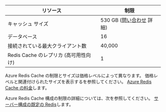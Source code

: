 | リソース| 制限|
|---------------------------------------------|----------------------------------------|
| キャッシュ サイズ| 530 GB ([問い合わせ](mailto:wapteams@microsoft.com?subject=Redis%20Cache%20quota%20increase) 詳細)|
| データベース| 16|
| 接続されている最大クライアント数| 40,000|
| Redis Cache のレプリカ (高可用性向け)| 1|

Azure Redis Cache の制限とサイズは価格レベルによって異なります。 価格レベルと関連付けられたサイズを表示するを参照してください。 [Azure Redis Cache の料金](http://azure.microsoft.com/pricing/details/cache/)します。

Azure Redis Cache 構成の制限の詳細については、次を参照してください。 [サーバー構成の既定の Redis](redis-cache/cache-configure.md#default-redis-server-configuration)します。




